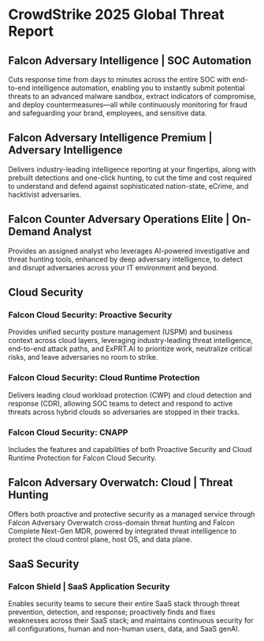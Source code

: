 # CrowdStrike 2025 Global Threat Report

## Falcon Adversary Intelligence | SOC Automation

Cuts response time from days to minutes across the entire SOC with end-to-end intelligence automation, enabling you to instantly submit potential threats to an advanced malware sandbox, extract indicators of compromise, and deploy countermeasures—all while continuously monitoring for fraud and safeguarding your brand, employees, and sensitive data.

## Falcon Adversary Intelligence Premium | Adversary Intelligence

Delivers industry-leading intelligence reporting at your fingertips, along with prebuilt detections and one-click hunting, to cut the time and cost required to understand and defend against sophisticated nation-state, eCrime, and hacktivist adversaries.

## Falcon Counter Adversary Operations Elite | On-Demand Analyst

Provides an assigned analyst who leverages AI-powered investigative and threat hunting tools, enhanced by deep adversary intelligence, to detect and disrupt adversaries across your IT environment and beyond.

## Cloud Security

### Falcon Cloud Security: Proactive Security

Provides unified security posture management (USPM) and business context across cloud layers, leveraging industry-leading threat intelligence, end-to-end attack paths, and ExPRT.AI to prioritize work, neutralize critical risks, and leave adversaries no room to strike.

### Falcon Cloud Security: Cloud Runtime Protection

Delivers leading cloud workload protection (CWP) and cloud detection and response (CDR), allowing SOC teams to detect and respond to active threats across hybrid clouds so adversaries are stopped in their tracks.

### Falcon Cloud Security: CNAPP

Includes the features and capabilities of both Proactive Security and Cloud Runtime Protection for Falcon Cloud Security.

## Falcon Adversary Overwatch: Cloud | Threat Hunting

Offers both proactive and protective security as a managed service through Falcon Adversary Overwatch cross-domain threat hunting and Falcon Complete Next-Gen MDR, powered by integrated threat intelligence to protect the cloud control plane, host OS, and data plane.

## SaaS Security

### Falcon Shield | SaaS Application Security

Enables security teams to secure their entire SaaS stack through threat prevention, detection, and response; proactively finds and fixes weaknesses across their SaaS stack; and maintains continuous security for all configurations, human and non-human users, data, and SaaS genAI.